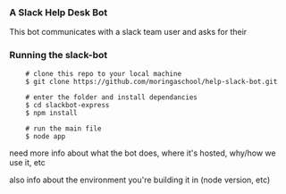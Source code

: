 ### A Slack Help Desk Bot
This bot communicates with a slack team user and asks for their 



### Running the slack-bot

        # clone this repo to your local machine
        $ git clone https://github.com/moringaschool/help-slack-bot.git

        # enter the folder and install dependancies
        $ cd slackbot-express
        $ npm install

        # run the main file
        $ node app





need more info about what the bot does, where it's hosted, why/how we use it, etc

also info about the environment you're building it in (node version, etc)
